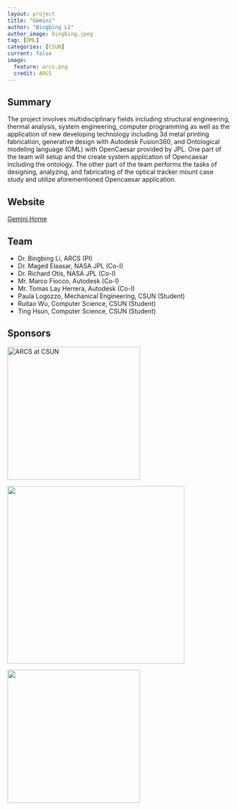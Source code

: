 ```yaml
---
layout: project
title: "Gemini"
author: "Bingbing Li"
author_image: bingbing.jpeg
tag: [OML]
categories: [CSUN]
current: false
image:
  feature: arcs.png
  credit: ARCS
---
```


## Summary

The project involves multidisciplinary fields including structural engineering, thermal analysis, system engineering, computer programming as well as the application of new developing technology including 3d metal printing fabrication, generative design with Autodesk Fusion360, and Ontological modeling language (OML) with OpenCaesar provided by JPL. One part of the team will setup and the create system application of Opencaesar including the ontology. The other part of the team performs the tasks of designing, analyzing, and fabricating of the optical tracker mount case study and utilize aforementioned Opencaesar application.

## Website

[Gemini Home](https://arcs.center/using-open-caesar-and-intrepid-to-design-and-additively-manufacture-the-multiphysics-optical-tracker/)

## Team

- Dr. Bingbing Li, ARCS (PI)
- Dr. Maged Elaasar, NASA JPL (Co-I)
- Dr. Richard Otis, NASA JPL (Co-I)
- Mr. Marco Fiocco, Autodesk (Co-I)
- Mr. Tomas Lay Herrera, Autodesk (Co-I)
- Paula Logozzo, Mechanical Engineering, CSUN (Student)
- Ruitao Wu, Computer Science, CSUN (Student)
- Ting Hsun, Computer Science, CSUN (Student)


## Sponsors

<a href="https://arcs.center/"><img src="https://arcs.center/wp-content/uploads/2021/03/arcs.jpg" alt="ARCS at CSUN" width="300"/></a>

[<img width="400" src="https://www.opencaesar.io/assets/img/jpl-logo.png"/>](https://www.jpl.nasa.gov/)

[<img width="300" src="https://brand.autodesk.com/app/uploads/2021/04/alternate-logo-1.svg"/>](https://www.jpl.nasa.gov/)